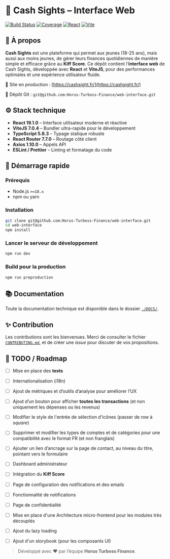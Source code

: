 # 💸 Cash Sights – Interface Web
[![Build Status](https://img.shields.io/badge/build-passing-brightgreen)](https://cashsight.fr/)
[![Coverage](https://img.shields.io/badge/coverage-100%25-success)]()
[![React](https://img.shields.io/badge/React-19.1.0-blue?logo=react)](https://react.dev/)
[![Vite](https://img.shields.io/badge/Vite-7.0.4-purple?logo=vite)](https://vitejs.dev/)

## 🧠 À propos
**Cash Sights** est une plateforme qui permet aux jeunes (18-25 ans), mais aussi aux moins jeunes, de gérer leurs finances quotidiennes de manière simple et efficace grâce au **Kiff Score**.
Ce dépôt contient l’**interface web** de Cash Sights, développée avec **React** et **ViteJS**, pour des performances optimales et une expérience utilisateur fluide.

🔗 Site en production : [https://cashsight.fr/](https://cashsight.fr/)

📁 Dépôt Git : `git@github.com:Horus-Turboss-Finance/web-interface.git`

## ⚙️ Stack technique
* **React 19.1.0** – Interface utilisateur moderne et réactive
* **ViteJS 7.0.4** – Bundler ultra-rapide pour le développement
* **TypeScript 5.8.3** – Typage statique robuste
* **React Router 7.7.0** – Routage côté client
* **Axios 1.10.0** – Appels API
* **ESLint / Prettier** – Linting et formatage du code

## 🚀 Démarrage rapide
### Prérequis
* Node.js `>=18.x`
* npm ou yarn

### Installation
```bash
git clone git@github.com:Horus-Turboss-Finance/web-interface.git
cd web-interface
npm install
```

### Lancer le serveur de développement
```bash
npm run dev
```

### Build pour la production
```bash
npm run preproduction
```

## 📚 Documentation
Toute la documentation technique est disponible dans le dossier [`./DOCS/`](./DOCS/).

## ✨ Contribution
Les contributions sont les bienvenues. Merci de consulter le fichier [`CONTRIBUTING.md`](./CONTRIBUTING.md), et de créer une *issue* pour discuter de vos propositions.

## 🧩 TODO / Roadmap
* [ ] Mise en place des **tests**
* [ ] Internationalisation (i18n)
* [ ] Ajout de métriques et d’outils d’analyse pour améliorer l’UX
* [ ] Ajout d’un bouton pour afficher **toutes les transactions** (et non uniquement les dépenses ou les revenus)
* [ ] Modifier le style de l'entrée de sélection d'icônes (passer de *row* à *square*)
* [ ] Supprimer et modifier les types de comptes et de catégories pour une compatibilité avec le format FR (et non franglais)
* [ ] Ajouter un lien d’ancrage sur la page de contact, au niveau du titre, pointant vers le formulaire
* [ ] Dashboard administrateur
* [ ] Intégration du **Kiff Score**
* [ ] Page de configuration des notifications et des emails
* [ ] Fonctionnalité de notifications
* [ ] Page de confidentialité
* [ ] Mise en place d'une Architecture micro-frontend pour les modules très découplés
* [ ] Ajout du lazy loading
* [ ] Ajout d'un storybook (pour les composants UI)


> Développé avec ❤️ par l’équipe **Horus Turboss Finance**.